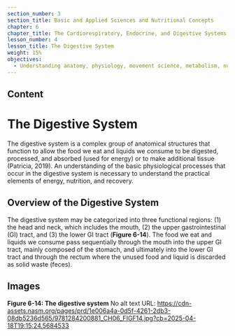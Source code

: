 ```yaml
---
section_number: 3
section_title: Basic and Applied Sciences and Nutritional Concepts
chapter: 6
chapter_title: The Cardiorespiratory, Endocrine, and Digestive Systems
lesson_number: 4
lesson_title: The Digestive System
weight: 15%
objectives:
  - Understanding anatomy, physiology, movement science, metabolism, nutrition, and supplementation.
---
```


## Content
# The Digestive System

The digestive system is a complex group of anatomical structures that function to allow the food we eat and liquids we consume to be digested, processed, and absorbed (used for energy) or to make additional tissue (Patricia, 2019). An understanding of the basic physiological processes that occur in the digestive system is necessary to understand the practical elements of energy, nutrition, and recovery.

## Overview of the Digestive System

The digestive system may be categorized into three functional regions: (1) the head and neck, which includes the mouth, (2) the upper gastrointestinal (GI) tract, and (3) the lower GI tract (**Figure 6-14**). The food we eat and liquids we consume pass sequentially through the mouth into the upper GI tract, mainly composed of the stomach, and ultimately into the lower GI tract and through the rectum where the unused food and liquid is discarded as solid waste (feces).

## Images

**Figure 6-14: The digestive system**
No alt text
URL: https://cdn-assets.nasm.org/pages/prd/1e006a4a-0d5f-4261-2db3-08db5236d565/9781284200881_CH06_FIGF14.jpg?cb=2025-04-18T19:15:24.5684533